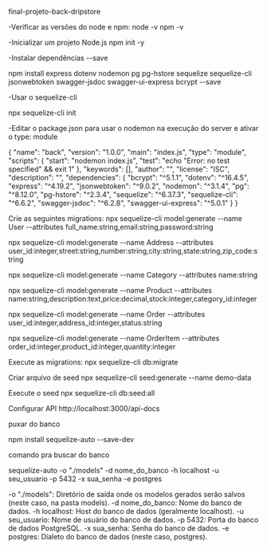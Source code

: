 final-projeto-back-dripstore

-Verificar as versões do node e npm:
node -v npm -v

-Inicializar um projeto Node.js
npm init -y

-Instalar dependências --save

npm install express dotenv nodemon pg pg-hstore sequelize sequelize-cli jsonwebtoken swagger-jsdoc swagger-ui-express bcrypt --save

-Usar o sequelize-cli

npx sequelize-cli init

-Editar o package.json para usar o nodemon na execução do server
e ativar o type: module

{
  "name": "back",
  "version": "1.0.0",
  "main": "index.js",
  "type": "module",
  "scripts": {
    "start": "nodemon index.js",
    "test": "echo \"Error: no test specified\" && exit 1"
  },
  "keywords": [],
  "author": "",
  "license": "ISC",
  "description": "",
  "dependencies": {
    "bcrypt": "^5.1.1",
    "dotenv": "^16.4.5",
    "express": "^4.19.2",
    "jsonwebtoken": "^9.0.2",
    "nodemon": "^3.1.4",
    "pg": "^8.12.0",
    "pg-hstore": "^2.3.4",
    "sequelize": "^6.37.3",
    "sequelize-cli": "^6.6.2",
    "swagger-jsdoc": "^6.2.8",
    "swagger-ui-express": "^5.0.1"
  }
}

Crie as seguintes migrations:
npx sequelize-cli model:generate --name User --attributes full_name:string,email:string,password:string

npx sequelize-cli model:generate --name Address --attributes user_id:integer,street:string,number:string,city:string,state:string,zip_code:string

npx sequelize-cli model:generate --name Category --attributes name:string

npx sequelize-cli model:generate --name Product --attributes name:string,description:text,price:decimal,stock:integer,category_id:integer

npx sequelize-cli model:generate --name Order --attributes user_id:integer,address_id:integer,status:string

npx sequelize-cli model:generate --name OrderItem --attributes order_id:integer,product_id:integer,quantity:integer

Execute as migrations:
npx sequelize-cli db:migrate

Criar arquivo de seed
npx sequelize-cli seed:generate --name demo-data

Execute o seed
npx sequelize-cli db:seed:all

Configurar API
http://localhost:3000/api-docs


puxar do banco 

npm install sequelize-auto --save-dev

comando pra buscar do banco

sequelize-auto -o "./models" -d nome_do_banco -h localhost -u seu_usuario -p 5432 -x sua_senha -e postgres

-o "./models": Diretório de saída onde os modelos gerados serão salvos (neste caso, na pasta models).
-d nome_do_banco: Nome do banco de dados.
-h localhost: Host do banco de dados (geralmente localhost).
-u seu_usuario: Nome de usuário do banco de dados.
-p 5432: Porta do banco de dados PostgreSQL.
-x sua_senha: Senha do banco de dados.
-e postgres: Dialeto do banco de dados (neste caso, postgres).

